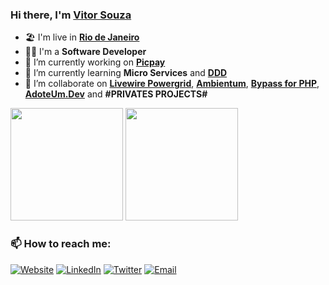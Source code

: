### Hi there, I'm [Vitor Souza](https://www.vsouza.rio.br)

- 🏖 I'm live in [**Rio de Janeiro**](http://visit.rio/)
- 👨‍💼 I'm a **Software Developer** 
- 🏡 I’m currently working on [**Picpay**](https://www.picpay.com)
- 🌱 I’m currently learning **Micro Services** and [**DDD**](https://www.amazon.com.br/Domain-Driven-Design-Eric-Evans/dp/8550800651/)
- 👯 I’m collaborate on [**Livewire Powergrid**](https://github.com/Power-Components/livewire-powergrid), [**Ambientum**](https://github.com/ambientum/ambientum), [**Bypass for PHP**](https://github.com/ciareis/bypass), [**AdoteUm.Dev**](https://github.com/beerandcodeteam/adoteumdev) and **#PRIVATES PROJECTS#**

<div>
    <img height="180em" src="https://github-readme-stats.vercel.app/api?username=vs0uz4&show_icons=true&include_all_commits=true&count_private=true"/>
    <img height="180em" src="https://github-readme-stats.vercel.app/api/top-langs/?username=vs0uz4&layout=compact&langs_count=8"/> 
</div>

<h3>📫 How to reach me:</h3>

<p align="left">
    <a href="https://www.vsouza.rio.br" target="_blank"><img alt="Website" src="https://img.shields.io/badge/Website-vsouza.rio.br-?label&style=social&logo=brave"></a> 
    <a href="https://www.linkedin.com/in/v1t0rs0uz4/" target="_blank"><img alt="LinkedIn" src="https://img.shields.io/badge/Linkedin-@v1t0rs0uz4-blue?label&style=social&logo=linkedin"></a>
    <a href="https://twitter.com/V1t0rS0uz4" target="_blank"><img alt="Twitter" src="https://img.shields.io/badge/Twitter-@V1t0rS0uz4-blue?label&style=social&logo=twitter"></a>
    <a href="mailto:vitor.rodrigues@gmail.com"><img alt="Email" src="https://img.shields.io/badge/Email-vitor.rodrigues@gmail.com-blue?label&style=social&logo=gmail"></a>
    <!--
    <a href="https://stackoverflow.com/users/XXXXXXXXXXXX?tab=profile" target="_blank"><img alt="Stack Overflow" src="https://img.shields.io/badge/Stackoverflow-%USER%-blue?style=flat&logo=stackoverflow"></a>
    -->
</p>


